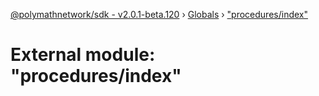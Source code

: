 [@polymathnetwork/sdk - v2.0.1-beta.120](../README.md) › [Globals](../globals.md) › ["procedures/index"](_procedures_index_.md)

# External module: "procedures/index"
